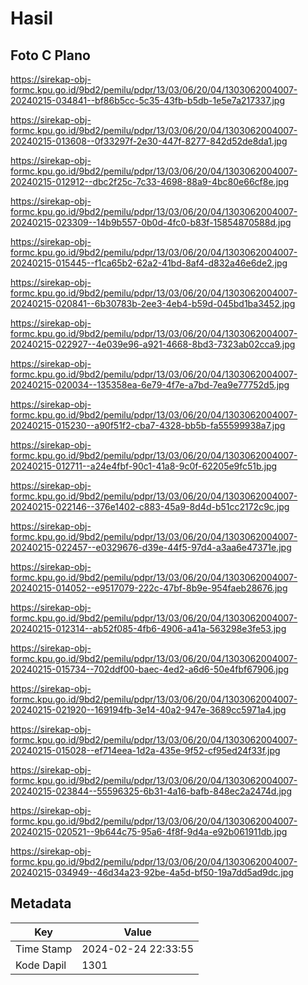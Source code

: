 # Hasil

## Foto C Plano

https://sirekap-obj-formc.kpu.go.id/9bd2/pemilu/pdpr/13/03/06/20/04/1303062004007-20240215-034841--bf86b5cc-5c35-43fb-b5db-1e5e7a217337.jpg

https://sirekap-obj-formc.kpu.go.id/9bd2/pemilu/pdpr/13/03/06/20/04/1303062004007-20240215-013608--0f33297f-2e30-447f-8277-842d52de8da1.jpg

https://sirekap-obj-formc.kpu.go.id/9bd2/pemilu/pdpr/13/03/06/20/04/1303062004007-20240215-012912--dbc2f25c-7c33-4698-88a9-4bc80e66cf8e.jpg

https://sirekap-obj-formc.kpu.go.id/9bd2/pemilu/pdpr/13/03/06/20/04/1303062004007-20240215-023309--14b9b557-0b0d-4fc0-b83f-15854870588d.jpg

https://sirekap-obj-formc.kpu.go.id/9bd2/pemilu/pdpr/13/03/06/20/04/1303062004007-20240215-015445--f1ca65b2-62a2-41bd-8af4-d832a46e6de2.jpg

https://sirekap-obj-formc.kpu.go.id/9bd2/pemilu/pdpr/13/03/06/20/04/1303062004007-20240215-020841--6b30783b-2ee3-4eb4-b59d-045bd1ba3452.jpg

https://sirekap-obj-formc.kpu.go.id/9bd2/pemilu/pdpr/13/03/06/20/04/1303062004007-20240215-022927--4e039e96-a921-4668-8bd3-7323ab02cca9.jpg

https://sirekap-obj-formc.kpu.go.id/9bd2/pemilu/pdpr/13/03/06/20/04/1303062004007-20240215-020034--135358ea-6e79-4f7e-a7bd-7ea9e77752d5.jpg

https://sirekap-obj-formc.kpu.go.id/9bd2/pemilu/pdpr/13/03/06/20/04/1303062004007-20240215-015230--a90f51f2-cba7-4328-bb5b-fa55599938a7.jpg

https://sirekap-obj-formc.kpu.go.id/9bd2/pemilu/pdpr/13/03/06/20/04/1303062004007-20240215-012711--a24e4fbf-90c1-41a8-9c0f-62205e9fc51b.jpg

https://sirekap-obj-formc.kpu.go.id/9bd2/pemilu/pdpr/13/03/06/20/04/1303062004007-20240215-022146--376e1402-c883-45a9-8d4d-b51cc2172c9c.jpg

https://sirekap-obj-formc.kpu.go.id/9bd2/pemilu/pdpr/13/03/06/20/04/1303062004007-20240215-022457--e0329676-d39e-44f5-97d4-a3aa6e47371e.jpg

https://sirekap-obj-formc.kpu.go.id/9bd2/pemilu/pdpr/13/03/06/20/04/1303062004007-20240215-014052--e9517079-222c-47bf-8b9e-954faeb28676.jpg

https://sirekap-obj-formc.kpu.go.id/9bd2/pemilu/pdpr/13/03/06/20/04/1303062004007-20240215-012314--ab52f085-4fb6-4906-a41a-563298e3fe53.jpg

https://sirekap-obj-formc.kpu.go.id/9bd2/pemilu/pdpr/13/03/06/20/04/1303062004007-20240215-015734--702ddf00-baec-4ed2-a6d6-50e4fbf67906.jpg

https://sirekap-obj-formc.kpu.go.id/9bd2/pemilu/pdpr/13/03/06/20/04/1303062004007-20240215-021920--169194fb-3e14-40a2-947e-3689cc5971a4.jpg

https://sirekap-obj-formc.kpu.go.id/9bd2/pemilu/pdpr/13/03/06/20/04/1303062004007-20240215-015028--ef714eea-1d2a-435e-9f52-cf95ed24f33f.jpg

https://sirekap-obj-formc.kpu.go.id/9bd2/pemilu/pdpr/13/03/06/20/04/1303062004007-20240215-023844--55596325-6b31-4a16-bafb-848ec2a2474d.jpg

https://sirekap-obj-formc.kpu.go.id/9bd2/pemilu/pdpr/13/03/06/20/04/1303062004007-20240215-020521--9b644c75-95a6-4f8f-9d4a-e92b061911db.jpg

https://sirekap-obj-formc.kpu.go.id/9bd2/pemilu/pdpr/13/03/06/20/04/1303062004007-20240215-034949--46d34a23-92be-4a5d-bf50-19a7dd5ad9dc.jpg


## Metadata

| Key        | Value               |
| ---------- | ------------------- |
| Time Stamp | 2024-02-24 22:33:55 |
| Kode Dapil | 1301                |



